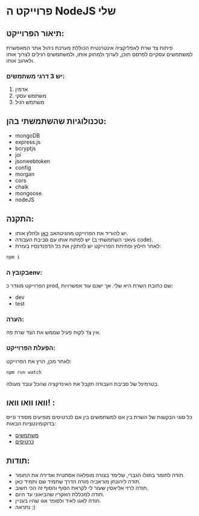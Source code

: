 


# פרוייקט ה NodeJS שלי

## תיאור הפרוייקט:
פיתוח צד שרת לאפליקציה אינטרנטית הכוללת מערכת ניהול אתר המאפשרת למשתמשים עסקיים לפרסם תוכן, לערוך ולמחוק אותו, ולמשתמשים רגילים לצרוך אותו ולאהוב אותו.

### יש 3 דרגי משתמשים:
1. אדמין
2. משתמש עסקי
3. משתמש רגיל

## טכנולוגיות שהשתמשתי בהן:
- mongoDB
- express.js
- bcryptjs
- joi
- jsonwebtoken
- config
- morgan
- cors
- chalk
- mongoose
- nodeJS

## התקנה:
- יש להוריד את הפרוייקט מהגיטהאב [כאן](#) ולחלץ אותו.
- יש לפתוח אותו עם סביבת העבודה (אני השתמשתי בvs code).
- לאחר חילוץ ופתיחת הפרוייקט יש להתקין את כל הדפנדנסיז בעזרת:
  
```bash
npm i
```

### בקובץ הenv:
הפרוייקט מוגדר כ prod, שם כתובת השרת היא שלי. אך ישנם עוד אפשרויות:

- dev
- test

### הערה:
אין צד לקוח פעיל שממש את הצד שרת פה.

### הפעלת הפרוייקט:
לאחר מכן, הרץ את הפרוייקט:
```bash
npm run watch
```
בטרמינל של סביבת העבודה תקבל את האינדקציה שהכל עובד מעולה.

## וואו וואו וואו! :
כל סוגי הבקשות של השרת בין אם למשתמשים בין אם לכרטיסים מופיעים מסודר ונייס בדוקומינטציות הבאות:

- [משתמשים](https://documenter.getpostman.com/view/31580548/2s9YsQ8VbA)
- [כרטיסים](https://documenter.getpostman.com/view/31580548/2s9YsQ8VbB)

## תודות:
- תודה לתומר בוזגלו הגברי, שלימד בצורה מופלאה אסתטית ואדירה את החומר.
- תודה ליהונתן מוראביה מורה הדרך שתמיד שם ותמיד כאן.
- תודה לרזי אליאסין שעזר לי לקראת הסוף והסוף זה הכי חשוב.
- תודה למכללת האקריו שהביאוני עד היום.
- תודה לאגו לאיד ולסופר אגו שהיו בעניין.
- נתראה :)

